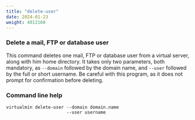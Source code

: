 ```yaml
---
title: "delete-user"
date: 2024-01-23
weight: 4012160
---
```


### Delete a mail, FTP or database user

This command deletes one mail, FTP or database user from a virtual server, along with him home directory. It takes only two parameters, both mandatory, as `--domain` followed by the domain name, and `--user` followed by the full or short username. Be careful with this program, as it does not prompt for confirmation before deleting.

### Command line help

```text
virtualmin delete-user --domain domain.name
                       --user username
```
